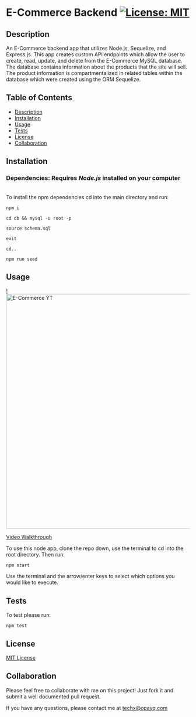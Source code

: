 # E-Commerce Backend [![License: MIT](https://img.shields.io/badge/License-MIT-yellow.svg)](https://opensource.org/licenses/MIT)

## Description

An E-Commerce backend app that utilizes Node.js, Sequelize, and Express.js. This app creates custom API endpoints which allow the user to create, read, update, and delete from the E-Commerce MySQL database. The database contains information about the products that the site will sell. The product information is compartmentalized in related tables within the database which were created using the ORM Sequelize.

## Table of Contents

- [Description](#Description)
- [Installation](#Installation)
- [Usage](#Usage)
- [Tests](#Tests)
- [License](#License)
- [Collaboration](#Collaboration)

## Installation

### Dependencies: **Requires** **_Node.js_** installed on your computer

\
To install the npm dependencies cd into the main directory and run:

```
npm i

cd db && mysql -u root -p

source schema.sql

exit

cd..

npm run seed
```

## Usage
[!<img width="641" alt="E-Commerce YT" src="https://user-images.githubusercontent.com/70029654/127418692-d2cb1d89-3035-4297-b518-7e3b020bb243.png">](https://youtu.be/K8jG-aDC6J8)


[Video Walkthrough](https://youtu.be/K8jG-aDC6J8)

To use this node app, clone the repo down, use the terminal to cd into the root directory. Then run:

```
npm start
```

Use the terminal and the arrow/enter keys to select which options you would like to execute.

## Tests

To test please run:

```
npm test
```

## License

[MIT License](https://opensource.org/licenses/MIT)

## Collaboration

Please feel free to collaborate with me on this project! Just fork it and submit a well documented pull request.

If you have any questions, please contact me at techx@opayq.com
